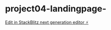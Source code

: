 # project04-landingpage-

[Edit in StackBlitz next generation editor ⚡️](https://stackblitz.com/~/github.com/juan-soares/project04-landingpage-)